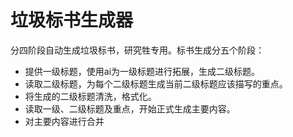 # 垃圾标书生成器
分四阶段自动生成垃圾标书，研究牲专用。标书生成分五个阶段：

- 提供一级标题，使用ai为一级标题进行拓展，生成二级标题。
- 读取二级标题，为每个二级标题生成当前二级标题应该描写的重点。
- 将生成的二级标题清洗，格式化。
- 读取一级、二级标题及重点，开始正式生成主要内容。
- 对主要内容进行合并
